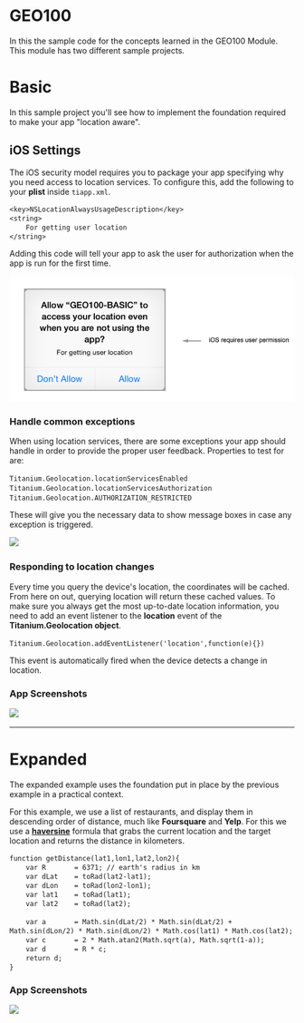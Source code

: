 # GEO100
In this the sample code for the concepts learned in the GEO100 Module.  This module has two different sample projects.

# Basic
In this sample project you'll see how to implement the foundation required to make your app "location aware".

## iOS Settings
The iOS security model requires you to package your app specifying why you need access to location services.  To configure this, add the following to your **plist** inside ```tiapp.xml```.

```
<key>NSLocationAlwaysUsageDescription</key>
<string>
	For getting user location
</string>
```

Adding this code will tell your app to ask the user for authorization when the app is run for the first time.

![](assets/basic_auth.png)


### Handle common exceptions
When using location services, there are some exceptions your app should handle in order to provide the proper user feedback.  Properties to test for are:


```Titanium.Geolocation.locationServicesEnabled```
```Titanium.Geolocation.locationServicesAuthorization```
```Titanium.Geolocation.AUTHORIZATION_RESTRICTED```

These will give you the necessary data to show message boxes in case any exception is triggered.

![](assets/basic_exceptions.png)


### Responding to location changes

Every time you query the device's location, the coordinates will be cached.  From here on out, querying location will return these cached values.  To make sure you always get the most up-to-date location information, you need to add an event listener to the **location** event of the **Titanium.Geolocation object**.  

```Titanium.Geolocation.addEventListener('location',function(e){})```

This event is automatically fired when the device detects a change in location.

### App Screenshots
![](assets/basic_screens.png)

---

# Expanded

The expanded example uses the foundation put in place by the previous example in a practical context.

For this example, we use a list of restaurants, and display them in descending order of distance, much like **Foursquare** and **Yelp**.  For this we use a **[haversine](https://en.wikipedia.org/wiki/Haversine_formula)** formula that grabs the current location and the target location and returns the distance in kilometers.

```
function getDistance(lat1,lon1,lat2,lon2){
	var R 		= 6371; // earth's radius in km
	var dLat 	= toRad(lat2-lat1);
    var dLon 	= toRad(lon2-lon1);
    var lat1 	= toRad(lat1);
    var lat2 	= toRad(lat2);
	 
	var a 		= Math.sin(dLat/2) * Math.sin(dLat/2) + Math.sin(dLon/2) * Math.sin(dLon/2) * Math.cos(lat1) * Math.cos(lat2); 
	var c 		= 2 * Math.atan2(Math.sqrt(a), Math.sqrt(1-a)); 
	var d 		= R * c;
	return d;
}
```

### App Screenshots
![](assets/expanded_screens.png)